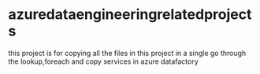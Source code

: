 # azuredataengineeringrelatedprojects
this project is for copying all the files in this project in a single go through the lookup,foreach and copy services in azure datafactory
